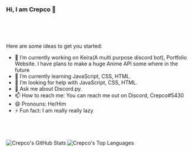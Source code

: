 ### Hi, I am Crepco 👋

<br />
<br />
<br />


Here are some ideas to get you started:

- 🔭 I’m currently working on Keira(A multi purpose discord bot), Portfolio Website. I have plans to make a huge Anime API some where in the future
- 🌱 I’m currently learning JavaScript, CSS, HTML.
- 🤔 I’m looking for help with JavaScript, CSS, HTML. 
- 💬 Ask me about Discord.py.
- 📫 How to reach me: You can reach me out on Discord, Crepco#5430
- 😄 Pronouns: He/Him
- ⚡ Fun fact: I am really really lazy

<br />
<br />
<br />


<img align="left" alt="Crepco's GitHub Stats" src="https://github-readme-stats.vercel.app/api?username=Crepco&show_icons=true&theme=tokyonight" />
<img align="left" alt="Crepco's Top Languages" src="https://github-readme-stats.vercel.app/api/wakatime?username=Crepco&theme=tokyonight" />
